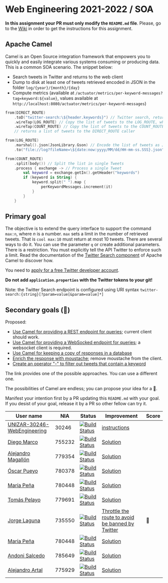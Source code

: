 # Web Engineering 2021-2022 / SOA
**In this assignment your PR must only modify the `README.md` file**.
Please, go to the [Wiki](https://github.com/UNIZAR-30246-WebEngineering/lab5-soa/wiki) in order to get the instructions for this assignment.

## Apache Camel 

Camel is an Open Source integration framework that empowers you to quickly and easily integrate various systems 
consuming or producing data. This is a common SOA scenario. The snippet below:

* Search tweets in Twitter and returns to the web client
* Dump to disk at least one of tweets retrieved encoded in JSON in the folder `log/{year}/{month}/{day}`
* Compute metrics (available at `/actuator/metrics/per-keyword-messages?tag=keyword:${value}`, values available at `http://localhost:8080/actuator/metrics/per-keyword-messages`)

```kotlin
from(DIRECT_ROUTE)
    .toD("twitter-search:\${header.keywords}") // Twitter search, returns a list of Tweets
    .wireTap(LOG_ROUTE) // Copy the list of tweets to the LOG_ROUTE, which is processed by its own thread  
    .wireTap(COUNT_ROUTE) // Copy the list of tweets to the COUNT_ROUTE, which is processed by its own thread
    // returns a list of tweets to the DIRECT_ROUTE caller

from(LOG_ROUTE)
    .marshal().json(JsonLibrary.Gson) // Encode the list of tweets as JSON
    .to("file://log?fileName=\${date:now:yyyy/MM/dd/HH-mm-ss.SSS}.json") // Write the JSON to a file

from(COUNT_ROUTE)
    .split(body()) // Split the list in single Tweets
    .process { exchange -> // Process a single Tweet
        val keyword = exchange.getIn().getHeader("keywords") 
        if (keyword is String) {
            keyword.split(" ").map {
                perKeywordMessages.increment(it)
            }
        }
    }
```

## Primary goal

The objective is to extend the query interface to support the command `max:n`, where _n_ is a number.
`max` sets a limit in the number of retrieved tweets.
That is `cool max:10` must return at most 10 tweets.
There are several ways to do it.
You can use the parameter `q` or create additional parameters.
There is a restriction.
You must explicitly tell the API Twitter to enforce such a limit.
Read the documentation of the [Twitter Search component](https://camel.apache.org/components/latest/twitter-search-component.html) of Apache Camel to discover how.

You need to [apply for a free Twitter developer account](https://developer.twitter.com/en/apply-for-access).

**Do not add `application.properties` with the Twitter tokens to your git!**

Note: the Twitter Search endpoint is configured using URI syntax `twitter-search:{string}[?param=value[&param=value]*]`

## Secondary goals (:gift:)

Proposed:

- [Use Camel for providing a REST endpoint for queries](https://camel.apache.org/components/latest/rest-component.html); current client should work.
- [Use Camel for providing a WebSocked endpoint for queries](https://camel.apache.org/components/latest/websocket-jsr356-component.html); a websocket client is required.
- [Use Camel for keeping a copy of responses in a database](https://camel.apache.org/components/latest/jdbc-component.html)
- [Enrich the response with moustache](https://camel.apache.org/components/latest/eips/content-enricher.html); remove moustache from the client.
- [Create an operator "-" to filter out tweets that contain a keyword](https://camel.apache.org/components/latest/eips/filter-eip.html)

The link provides one of the possible approaches. You can use a different one.

The possibilities of Camel are endless; you can propose your idea for a :gift:.

Manifest your intention first by a PR updating this `README.md` with your goal.
If you desist of your goal, release it by a PR so other fellow can try it.

|User name | NIA | Status |  Improvement | Score  |
|-------|-----------|------|-------------|--------|
|[UNIZAR-30246-WebEngineering](https://github.com/UNIZAR-30246-WebEngineering/lab5-soa) | 30246 | [![Build Status](https://github.com/UNIZAR-30246-WebEngineering/lab5-soa/actions/workflows/ci.yml/badge.svg)](https://github.com/UNIZAR-30246-WebEngineering/lab5-soa/actions/workflows/ci.yml) | [instructions](https://github.com/UNIZAR-30246-WebEngineering/lab5-soa/wiki) | |
|[Diego Marco](https://github.com/dmarcob/lab5-soa/tree/work) | 755232 | [![Build Status](https://github.com/dmarcob/lab5-soa/actions/workflows/ci.yml/badge.svg)](https://github.com/dmarcob/lab5-soa/actions/workflows/ci.yml) | [Solution](https://github.com/dmarcob/lab5-soa/blob/work/src/main/kotlin/soa/camel/Application.kt) |
|[Alejandro Magallón](https://github.com/alecron/lab5-soa/tree/work) | 779354 | [![Build Status](https://github.com/alecron/lab5-soa/actions/workflows/ci.yml/badge.svg)](https://github.com/alecron/lab5-soa/actions/workflows/ci.yml) | [Solution](https://github.com/alecron/lab5-soa/blob/work/src/main/kotlin/soa/camel/Application.kt) |
|[Óscar Pueyo](https://github.com/iksopo/lab5-soa/tree/work) | 780378 | [![Build Status](https://github.com/iksopo/lab5-soa/actions/workflows/ci.yml/badge.svg)](https://github.com/iksopo/lab5-soa/actions/workflows/ci.yml) | [Solution](https://github.com/iksopo/lab5-soa/blob/work/src/main/kotlin/soa/camel/Application.kt) |
|[María Peña](https://github.com/Keyleth8/lab5-soa/tree/work) | 780448 | [![Build Status](https://github.com/Keyleth8/lab5-soa/actions/workflows/ci.yml/badge.svg)](https://github.com/Keyleth8/lab5-soa/actions/workflows/ci.yml) | [Solution](https://github.com/Keyleth8/lab5-soa/blob/work/src/main/kotlin/soa/camel/Application.kt) |        | 
|[Tomás Pelayo](https://github.com/Tomenos18/lab5-soa/tree/work) | 779691 | [![Build Status](https://github.com/Tomenos18/lab5-soa/actions/workflows/ci.yml/badge.svg)](https://github.com/Tomenos18/lab5-soa/actions/workflows/ci.yml) | [Solution](https://github.com/Tomenos18/lab5-soa/blob/work/src/main/kotlin/soa/camel/Application.kt) |        | 
|[Jorge Laguna](https://github.com/topopelon/lab5-soa/tree/work) | 735550 | [![Build Status](https://github.com/topopelon/lab5-soa/actions/workflows/ci.yml/badge.svg)](https://github.com/topopelon/lab5-soa/actions/workflows/ci.yml) | [Throttle the route to avoid be banned by Twitter](https://github.com/topopelon/lab5-soa/blob/work/src/main/kotlin/soa/camel/Application.kt) | :gift:
|[María Peña](https://github.com/Keyleth8/lab5-soa/tree/work) | 780448 | [![Build Status](https://github.com/Keyleth8/lab5-soa/actions/workflows/ci.yml/badge.svg)](https://github.com/Keyleth8/lab5-soa/actions/workflows/ci.yml) | [Solution](https://github.com/Keyleth8/lab5-soa/blob/work/src/main/kotlin/soa/camel/Application.kt) |
|[Andoni Salcedo](https://github.com/AndoniSalcedo/lab5-soa/tree/work) | 785649 | [![Build Status](https://github.com/AndoniSalcedo/lab5-soa/actions/workflows/ci.yml/badge.svg)](https://github.com/AndoniSalcedo/lab5-soa/actions/workflows/ci.yml) | [Solution](https://github.com/AndoniSalcedo/lab5-soa/blob/work/src/main/kotlin/soa/camel/Application.kt) |
|[Alejandro Artal](https://github.com/Alejandro-Artal/lab5-soa/tree/work) | 775929 | [![Build Status](https://github.com/Alejandro-Artal/lab5-soa/actions/workflows/ci.yml/badge.svg)](https://github.com/Alejandro-Artal/lab5-soa/actions/workflows/ci.yml) | [Solution](https://github.com/Alejandro-Artal/lab5-soa/blob/work/src/main/kotlin/soa/camel/Application.kt)
